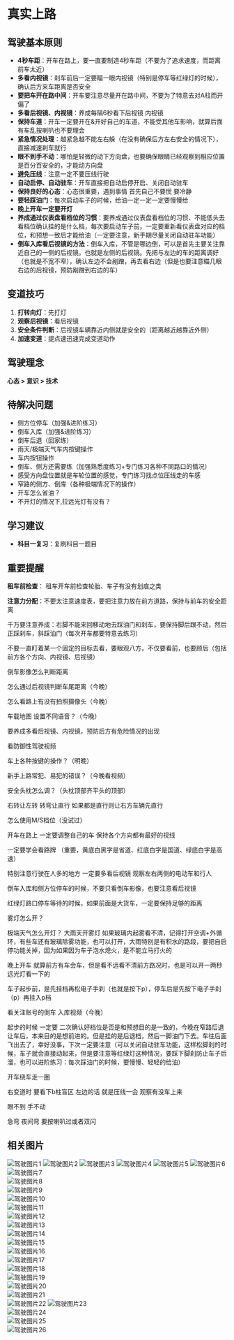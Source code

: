 # 真实上路

## 驾驶基本原则
- **4秒车距**：开车在路上，要一直要制造4秒车距（不要为了追求速度，而距离前车太近）
- **多看内视镜**：刹车前后一定要瞄一眼内视镜（特别是停车等红绿灯的时候），确认后方来车距离是否安全
- **要把车开在路中间**：开车要注意尽量开在路中间，不要为了特意去对A柱而开偏了
- **多看后视镜、内视镜**：养成每隔6秒看下后视镜 内视镜
- **保持车道**：开车一定要开在&开好自己的车道，不能受其他车影响，就算后面有车乱按喇叭也不要理会
- **紧急情况处理**：越紧急越不能左右躲（在没有确保后方左右安全的情况下），直接减速刹车就行
- **眼不到手不动**：哪怕是轻微的动下方向盘，也要确保眼睛已经观察到相应位置是百分百安全的，才能动方向盘
- **避免压线**：注意一定不要压线行驶
- **自动启停、自动驻车**：开车直接把自动启停开启、关闭自动驻车
- **保持良好的心态**：心态很重要，遇到事情 首先自己不要慌 要冷静
- **要轻踩油门**：每次启动车子的时候，给油一定一定一定要慢慢给
- **晚上开车一定要开灯**
- **养成通过仪表盘看档位的习惯**：要养成通过仪表盘看档位的习惯、不能低头去看档位确认挂的是什么档，每次要启动车子前，一定要重新看仪表盘对应的档位，和预想一致后才能给油（一定要注意，新手期尽量关闭自动驻车功能）
- **倒车入库看后视镜的方法**：倒车入库，不管是哪边倒，可以是首先主要关注靠近自己的一侧的后视镜。也就是左侧的后视镜。先把与左边的车的距离调好（也就是不宽不窄），确认左边不会剐蹭，再去看右边（但是也要注意瞄几眼右边的后视镜，预防剐蹭到右边的车）

## 变道技巧
1. **打转向灯**：先打灯
2. **观察后视镜**：看后视镜
3. **安全条件判断**：后视镜车辆靠近内侧就是安全的（距离越近越靠近外侧）
4. **加速变道**：提点速迅速完成变道动作

## 驾驶理念
**心态 > 意识 > 技术**

## 待解决问题
- 侧方位停车（加强&进阶练习）
- 倒车入库（加强&进阶练习）
- 倒车后退（回家练）
- 雨天/极端天气车内按键操作
- 车内按钮操作
- 倒车、侧方还需要练（加强熟悉度练习+专门练习各种不同路口的情况）
- 感受方向盘位置就是车轮位置的感觉，专门练习找点位压线走的车感
- 窄路的侧方、倒库（各种极端情况下的操作）
- 开车怎么省油？ 
- 不开灯的情况下,拉远光灯有没有？

## 学习建议
- **科目一复习**：复刷科目一题目

## 重要提醒

**租车前检查**： 租车开车前检查轮胎、车子有没有划痕之类

**注意力分配**：不要太注意速度表，要把注意力放在前方道路，保持与前车的安全距离

千万要注意养成：右脚不能来回移动地去踩油门和刹车，要保持脚后跟不动，然后正踩刹车，斜踩油门（每次开车都要特意去练习）

不要一直盯着某一个固定的目标去看，要眼观八方，不仅要看前，也要顾后（包括前方各个方向、内视镜、后视镜）


倒车影像怎么判断距离

怎么通过后视镜判断车尾距离（今晚）

怎么看路上有没有拍照摄像头（今晚）

车载地图  设置不同语音？（今晚）

要养成多看后视镜、内视镜，预防后方有危险情况的出现

看防御性驾驶视频


车上各种按键的操作？（明晚）

新手上路常犯、易犯的错误？（今晚看视频）

安全头枕怎么调？（头枕顶部齐平头的顶部）

右转让左转 转弯让直行 如果都是直行则让右方车辆先直行

怎么使用M/S档位（没试过）

开车在路上  一定要调整自己的车  保持各个方向都有最好的视线

一定要学会看路牌 （重要，黄底白黑字是省道、红底白字是国道、绿底白字是高速）

特别注意行驶在人多的地方 一定要多看后视镜  观察左右两侧的电动车和行人 

倒车入库和侧方位停车的时候，不要只看倒车影像，也要注意看后视镜

红绿灯路口停车等待的时候，如果前面是大货车，一定要保持足够的距离

雾灯怎么开？

极端天气怎么开灯？ 大雨天开雾灯 如果玻璃内起雾看不清，记得打开空调+外循环，有些车还有玻璃除雾功能，也可以打开，大雨特别是有积水的路段，要把自启停功能关掉，因为如果因为车子泡水熄火，是不能立马打火的


晚上开车 就算前方有车会车，但是看不远看不清前方路况时，也是可以开一两秒远光灯看一下的

车子起步前，是先挂档再松电子手刹（也就是按下p），停车后是先按下电子手刹（p）再挂入p档

看关注账号的倒车 入库视频（今晚）


起步的时候 一定要  二次确认好档位是否是和预想目的是一致的，今晚在窄路后退让车后，本来目的是想前进的。但是挂的是后退档，然后一脚油门下去。车往后面飞出去了，幸好没事，下次一定要注意（可以关闭自动驻车功能，这样松脚刹的时候，车子就会直接动起来，但是要注意等红绿灯这种情况，要踩下脚刹防止车子后溜，也可以进阶练习：每次踩油门的时候，要慢慢、轻轻的给油）

开车绕车走一圈

右变道时 要看下b柱盲区 左边的话 就是压线一会  观察有没车上来

眼不到 手不动

急弯  夜间弯 要按喇叭过或者双闪



## 相关图片
![驾驶图片1](./images/1.png)
![驾驶图片2](./images/2.png)
![驾驶图片3](./images/3.png)
![驾驶图片4](./images/4.png)
![驾驶图片5](./images/5.png)
![驾驶图片6](./images/6.png)
![驾驶图片7](./images/7.png)  
![驾驶图片8](./images/111.png)  
![驾驶图片9](./images/78.png)  
![驾驶图片10](./images/wu.jpg)  
![驾驶图片11](./images/zuidi.png)  
![驾驶图片12](./images/zuigao.png)  
![驾驶图片13](./images/01.png)  
![驾驶图片14](./images/02.jpg)  
![驾驶图片15](./images/03.jpg)  
![驾驶图片16](./images/04.jpg)  
![驾驶图片17](./images/gif1.gif)  
![驾驶图片18](./images/tuan.png)  
![驾驶图片19](./images/shi.png)  
![驾驶图片20](./images/san.png)  
![驾驶图片21](./images/1.5.png)  
![驾驶图片22](./images/gif2.gif) 
![驾驶图片23](./images/09271.jpg)  
![驾驶图片24](./images/09272.jpg)  
![驾驶图片25](./images/09273.jpg)   
![驾驶图片26](./images/ting.jpg)   










